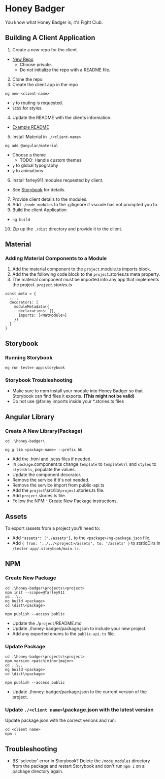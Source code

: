 # Honey Badger
You know what Honey Badger is; it's Fight Club.

## Building A Client Application
1. Create a new repo for the client.
  * [New Repo](https://github.com/new)
    * Choose private.
    * Do not initialize the repo with a README file.
2. Clone the repo
3. Create the client app in the repo
  ```
  ng new <client-name>
  ```
  * `y` to routing is requested.
  * `SCSS` for styles.    
4. Update the README with the clients information.
  * [Example README](https://github.com/farley911/honey-badger/wiki/Client-App-README-Example)
5. Install Material in `./<client-name>`
```
ng add @angular/material
```
  * Choose a theme
    * TODO: Handle custom themes
  * `y` to global typography
  * `y` to animations
6. Install farley911 modules requested by client.
  * See [Storybook](http://localhost:6006/) for details.
7. Provide client details to the modules.
8. Add `./node_modules` to the .gitignore if vscode has not prompted you to.
9. Build the client Application
  * `ng build`
10. Zip up the `./dist` directory and provide it to the client.


## Material
### Adding Material Components to a Module
1. Add the material component to the `project`.module.ts imports block.
1. Add the the following code block to the `project`.stories.ts meta property.
1. The material component must be imported into any app that implements the project.
_`project`.stories.ts_
```
const meta = {
  ...,
  decorators: [
    moduleMetadata({
      declarations: [],
      imports: [<MatModule>]
    })
  ]
}
```

## Storybook
### Running Storybook
```
ng run tester-app:storybook
```
### Storybook Troubleshooting
* Make sure to npm install your module into Honey Badger so that Storybook can find files it exports. **(This might not be valid)**
* Do not use @farley imports inside your *.stories.ts files

## Angular Library
### Create A New Library(Package)
```
cd .\honey-badger\
```
```
ng g lib <package-name> --prefix hb
```
* Add the .html and .scss files if needed.
* In `package`.component.ts change `template` to `templateUrl` and `styles` to `styleUrls`, populate the values.
* Update the component decorator.
* Remove the service if it's not needed.
* Remove the service import from public-api.ts
* Add the `project`\src\lib\\`project`.stories.ts file.
* Add `project`.stories.ts file.
* Follow the NPM - Create New Package instructions.

## Assets
To export /assets from a project you'll need to: 

* Add `"assets": ["./assets"],` to the `<package>/ng-package.json` file.
* Add `{ from: '../../<project>/assets', to: '/assets' }` to staticDirs in `/tester-app/.storybook/main.ts`.

## NPM
### Create New Package
```
cd .\honey-badger\projects\<project>
npm init --scope=@farley911
cd ..\..
ng build <package>
cd \dist\<package>
```
```
npm publish --access public
```
* Update the ./`project`/README.md
* Update ./honey-badger/package.json to include your new project.
* Add any exported enums to the `public-api.ts` file.

### Update Package
```
cd .\honey-badger\projects\<project>
npm version <patch|minor|major>
cd ..\..
ng build <package>
cd \dist\<package>
```
```
npm publish --access public
```
* Update ./honey-badger/package.json to the current version of the project.

### Update `./<client name>`\package.json with the latest version
Update package.json with the correct verions and run:
```
cd <client name>
npm i
```

## Troubleshooting
* BS 'selector' error in Storybook? Delete the `/node_modules` directory from the package and restart Storybook and don't run `npm i` on a package directory again.